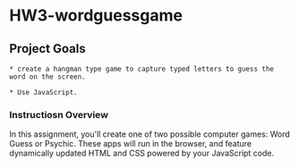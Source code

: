 # HW3-wordguessgame

## Project Goals

    * create a hangman type game to capture typed letters to guess the word on the screen.

    * Use JavaScript.

### Instructiosn Overview

In this assignment, you'll create one of two possible computer games: Word Guess or Psychic. These apps will run in the browser, and feature dynamically updated HTML and CSS powered by your JavaScript code.